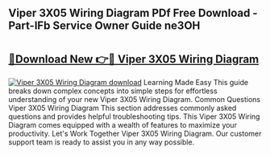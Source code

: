 ## Viper 3X05 Wiring Diagram PDf Free Download - Part-lFb Service Owner Guide ne3OH

# <h2><a href="http://dflsv5.blite.top/?on=Viper+3X05+Wiring+Diagram">🔗Download New 👉🔴 Viper 3X05 Wiring Diagram</a></h2>

[![Viper 3X05 Wiring Diagram download](https://i.imgur.com/lujVjoI.png)](http://dflsv5.blite.top/?on=Viper+3X05+Wiring+Diagram)
Learning Made Easy This guide breaks down complex concepts into simple steps for effortless understanding of your new Viper 3X05 Wiring Diagram. Common Questions Viper 3X05 Wiring Diagram This section addresses commonly asked questions and provides helpful troubleshooting tips. This Viper 3X05 Wiring Diagram comes equipped with a wealth of features to maximize your productivity. Let's Work Together Viper 3X05 Wiring Diagram. Our customer support team is ready to assist you in any way possible.
